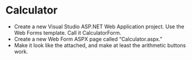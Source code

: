 # Calculator

- Create a new Visual Studio ASP.NET Web Application project. Use the Web Forms template. Call it CalculatorForm.
- Create a new Web Form ASPX page called “Calculator.aspx.”
- Make it look like the attached, and make at least the arithmetic buttons work.
